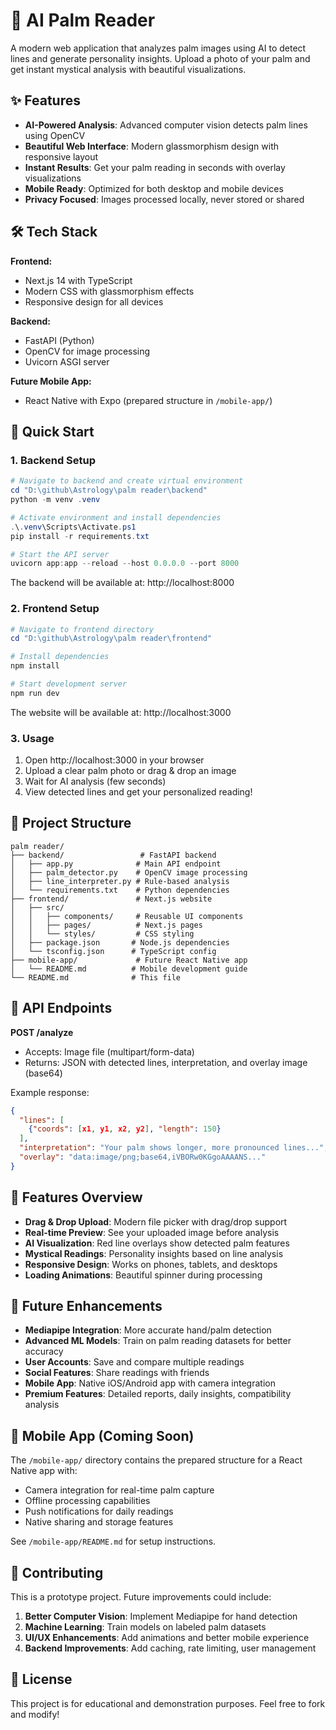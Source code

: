 # 🔮 AI Palm Reader

A modern web application that analyzes palm images using AI to detect lines and generate personality insights. Upload a photo of your palm and get instant mystical analysis with beautiful visualizations.

## ✨ Features

- **AI-Powered Analysis**: Advanced computer vision detects palm lines using OpenCV
- **Beautiful Web Interface**: Modern glassmorphism design with responsive layout
- **Instant Results**: Get your palm reading in seconds with overlay visualizations
- **Mobile Ready**: Optimized for both desktop and mobile devices
- **Privacy Focused**: Images processed locally, never stored or shared

## 🛠️ Tech Stack

**Frontend:**
- Next.js 14 with TypeScript
- Modern CSS with glassmorphism effects
- Responsive design for all devices

**Backend:**
- FastAPI (Python) 
- OpenCV for image processing
- Uvicorn ASGI server

**Future Mobile App:**
- React Native with Expo (prepared structure in `/mobile-app/`)

## 🚀 Quick Start

### 1. Backend Setup

```powershell
# Navigate to backend and create virtual environment
cd "D:\github\Astrology\palm reader\backend"
python -m venv .venv

# Activate environment and install dependencies
.\.venv\Scripts\Activate.ps1
pip install -r requirements.txt

# Start the API server
uvicorn app:app --reload --host 0.0.0.0 --port 8000
```

The backend will be available at: http://localhost:8000

### 2. Frontend Setup

```powershell
# Navigate to frontend directory  
cd "D:\github\Astrology\palm reader\frontend"

# Install dependencies
npm install

# Start development server
npm run dev
```

The website will be available at: http://localhost:3000

### 3. Usage

1. Open http://localhost:3000 in your browser
2. Upload a clear palm photo or drag & drop an image
3. Wait for AI analysis (few seconds)
4. View detected lines and get your personalized reading!

## 📁 Project Structure

```
palm reader/
├── backend/                 # FastAPI backend
│   ├── app.py              # Main API endpoint
│   ├── palm_detector.py    # OpenCV image processing  
│   ├── line_interpreter.py # Rule-based analysis
│   └── requirements.txt    # Python dependencies
├── frontend/               # Next.js website
│   ├── src/
│   │   ├── components/     # Reusable UI components
│   │   ├── pages/          # Next.js pages
│   │   └── styles/         # CSS styling
│   ├── package.json       # Node.js dependencies
│   └── tsconfig.json      # TypeScript config
├── mobile-app/             # Future React Native app
│   └── README.md          # Mobile development guide
└── README.md              # This file
```

## 🔧 API Endpoints

**POST /analyze**
- Accepts: Image file (multipart/form-data)
- Returns: JSON with detected lines, interpretation, and overlay image (base64)

Example response:
```json
{
  "lines": [
    {"coords": [x1, y1, x2, y2], "length": 150}
  ],
  "interpretation": "Your palm shows longer, more pronounced lines...", 
  "overlay": "data:image/png;base64,iVBORw0KGgoAAAANS..."
}
```

## 🎨 Features Overview

- **Drag & Drop Upload**: Modern file picker with drag/drop support
- **Real-time Preview**: See your uploaded image before analysis  
- **AI Visualization**: Red line overlays show detected palm features
- **Mystical Readings**: Personality insights based on line analysis
- **Responsive Design**: Works on phones, tablets, and desktops
- **Loading Animations**: Beautiful spinner during processing

## 🚀 Future Enhancements

- **Mediapipe Integration**: More accurate hand/palm detection
- **Advanced ML Models**: Train on palm reading datasets for better accuracy  
- **User Accounts**: Save and compare multiple readings
- **Social Features**: Share readings with friends
- **Mobile App**: Native iOS/Android app with camera integration
- **Premium Features**: Detailed reports, daily insights, compatibility analysis

## 🔮 Mobile App (Coming Soon)

The `/mobile-app/` directory contains the prepared structure for a React Native app with:

- Camera integration for real-time palm capture
- Offline processing capabilities  
- Push notifications for daily readings
- Native sharing and storage features

See `/mobile-app/README.md` for setup instructions.

## 🤝 Contributing

This is a prototype project. Future improvements could include:

1. **Better Computer Vision**: Implement Mediapipe for hand detection
2. **Machine Learning**: Train models on labeled palm datasets
3. **UI/UX Enhancements**: Add animations and better mobile experience
4. **Backend Improvements**: Add caching, rate limiting, user management

## 📝 License

This project is for educational and demonstration purposes. Feel free to fork and modify!
